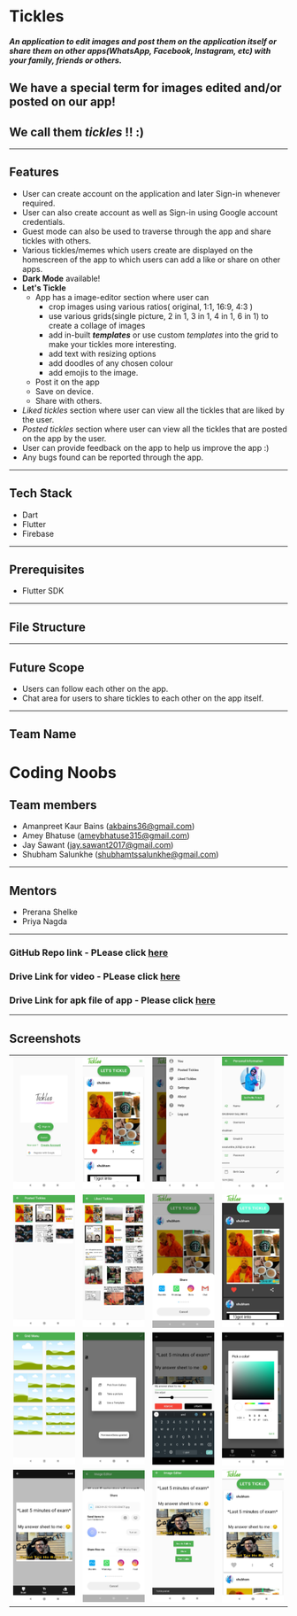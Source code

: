 
# Tickles
#### _An application to edit images and post them on the application itself or share them on other apps(WhatsApp, Facebook, Instagram, etc) with your family, friends or others._

## We have a special term for images edited and/or posted on our app!

## We call them  _tickles_ !! :)
***
**Features** 
--
- User can create account on the application and later Sign-in whenever required.
- User can also create account as well as Sign-in using Google account credentials.
- Guest mode can also be used to traverse through the app and share tickles with others.
- Various tickles/memes which users create are displayed on the homescreen of the app to which 
users can add a like or share on other apps.
- **Dark Mode** available!
- **Let's Tickle**
  * App has a image-editor section where user can  
     * crop images using various ratios( original, 1:1, 16:9, 4:3 )
     * use various grids(single picture, 2 in 1, 3 in 1, 4 in 1, 6 in 1) to create a collage of images
     * add in-built **_templates_** or use custom _templates_ into the grid to make your tickles more interesting.
     * add text with resizing options  
     * add doodles of any chosen colour
     * add emojis to the image. 
  * Post it on the app 
  * Save on device.
  * Share with others.  
- *Liked tickles* section where user can view all the tickles that are liked by the user.
- *Posted tickles* section where user can view all the tickles that are posted on the app by the user.
- User can provide feedback on the app to help us improve the app :)
- Any bugs found can be reported through the app.
***

## Tech Stack

* Dart
* Flutter
* Firebase

***
## Prerequisites
* Flutter SDK

***
## File Structure


***
## Future Scope
* Users can follow each other on the app.
* Chat area for users to  share tickles to each other on the app itself.

***
## Team Name
# Coding Noobs

## Team members
 * Amanpreet Kaur Bains (akbains36@gmail.com) 
 * Amey Bhatuse (ameybhatuse315@gmail.com)
 * Jay Sawant (jay.sawant2017@gmail.com)
 * Shubham Salunkhe (shubhamtssalunkhe@gmail.com)

***
## Mentors
 * Prerana Shelke
 * Priya Nagda
 
***
### GitHub Repo link - PLease click [here](https://github.com/Amey-2002/Meme_G)

### Drive Link for video - PLease click [here](https://drive.google.com/file/d/1UXWep0_nI5nfnPjR0gHgiicATz2D4uZi/view?usp=sharing)

### Drive Link for apk file of app - Please click [here](https://drive.google.com/folderview?id=1EMop9ywGfYCOQtxCtUo2eK9VJT2fzIps)

***
## Screenshots
<table>
<tr>
 <td><img src='images/Screenshot_2022-01-22-14-44-59-017_com.codingnoobs.meme_g.jpg' width=225></td>
 <td><img src='images/1649923318031.jpg' width=225></td>
 <td><img src='images/Screenshot_2022-01-22-14-47-35-452_com.codingnoobs.meme_g.jpg' width=225></td>
<td><img src='images/Screenshot_2022-01-22-14-48-25-678_com.codingnoobs.meme_g.jpg' width=225></td>
</tr>

<tr>
<td><img src='images/Screenshot_2022-01-22-14-48-58-532_com.codingnoobs.meme_g.jpg' width=225></td>
<td><img src='images/Screenshot_2022-01-22-14-49-30-356_com.codingnoobs.meme_g.jpg' width=225></td>
<td><img src='images/Screenshot_2022-01-22-14-50-11-798_android.jpg' width=225></td>
<td><img src='images/Screenshot_2022-01-22-14-51-26-784_com.codingnoobs.meme_g.jpg' width=225></td>
</tr>

<tr>
<td><img src='images/Screenshot_2022-01-22-14-52-41-340_com.codingnoobs.meme_g.jpg' width=225></td>
<td><img src='images/Screenshot_2022-01-22-14-57-45-753_com.codingnoobs.meme_g.jpg' width=225></td>
<td><img src='images/Screenshot_2022-01-22-15-11-11-468_com.codingnoobs.meme_g.jpg' width=225></td>
<td><img src='images/Screenshot_2022-01-22-15-11-42-274_com.codingnoobs.meme_g.jpg' width=225></td>
</tr>

<tr>
<td><img src='images/Screenshot_2022-01-22-15-12-01-125_com.codingnoobs.meme_g.jpg' width=225></td>
<td><img src='images/Screenshot_2022-01-22-15-13-10-967_android.jpg' width=225></td>
<td><img src='images/Screenshot_2022-01-22-15-14-17-520_com.codingnoobs.meme_g.jpg' width=225></td>
<td><img src='images/Screenshot_2022-01-22-15-14-31-441_com.codingnoobs.meme_g.jpg' width=225></td>
</tr>

</table>